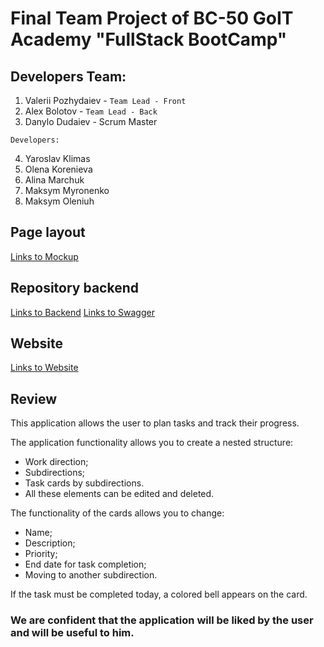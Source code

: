 # Final Team Project of BC-50 GoIT Academy "FullStack BootCamp"

## Developers Team:

1. Valerii Pozhydaiev - `Team Lead - Front`
2. Alex Bolotov - `Team Lead - Back`
3. Danylo Dudaiev - Scrum Master

`Developers:`

4. Yaroslav Klimas
5. Olena Korenieva
6. Alina Marchuk
7. Maksym Myronenko
8. Maksym Oleniuh

## Page layout

[Links to Mockup](<https://www.figma.com/file/pSdUVzA3Ptey4JnZMJX90N/TaskPro-(Copy)?node-id=87%3A363>)

## Repository backend

[Links to Backend](https://github.com/AlexSBolotov/taskspro-backend)
[Links to Swagger](https://taskspro-backend.onrender.com/api-docs)

## Website

[Links to Website](https://valpvf.github.io/taskpro/)

## Review

This application allows the user to plan tasks and track their progress.

The application functionality allows you to create a nested structure:

- Work direction;
- Subdirections;
- Task cards by subdirections.
- All these elements can be edited and deleted.

The functionality of the cards allows you to change:

- Name;
- Description;
- Priority;
- End date for task completion;
- Moving to another subdirection.

If the task must be completed today, a colored bell appears on the card.

### We are confident that the application will be liked by the user and will be useful to him.
